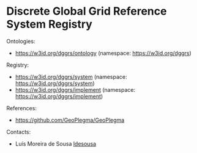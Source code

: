 Discrete Global Grid Reference System Registry
===============================================


Ontologies:
* https://w3id.org/dggrs/ontology (namespace: https://w3id.org/dggrs)

Registry:
* https://w3id.org/dggrs/system (namespace: https://w3id.org/dggrs/system)
* https://w3id.org/dggrs/implement (namespace: https://w3id.org/dggrs/implement)

References:
* https://github.com/GeoPlegma/GeoPlegma

Contacts: 
* Luís Moreira de Sousa [ldesousa](https://github.com/ldesousa)
